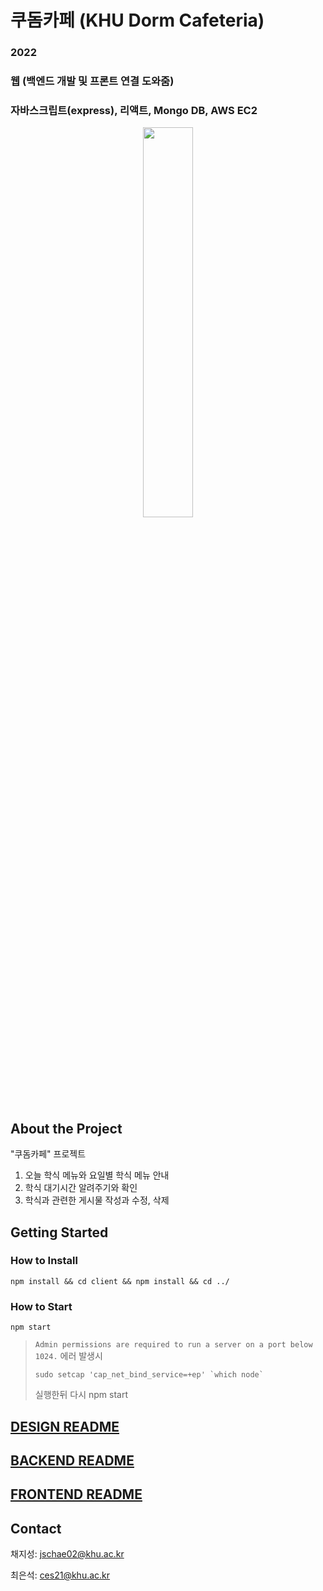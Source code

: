 # 쿠돔카페 (KHU Dorm Cafeteria)
### 2022
### 웹 (백엔드 개발 및 프론트 연결 도와줌)
### 자바스크립트(express), 리액트, Mongo DB, AWS EC2

<div align="center"><img src="https://user-images.githubusercontent.com/61959836/204530992-9cb67993-8413-4c87-985d-9076d8bb130e.png" width="40%" height="40%"></div>

## About the Project
"쿠돔카페" 프로젝트
1. 오늘 학식 메뉴와 요일별 학식 메뉴 안내
2. 학식 대기시간 알려주기와 확인
3. 학식과 관련한 게시물 작성과 수정, 삭제

## Getting Started
### How to Install
```
npm install && cd client && npm install && cd ../
```
### How to Start
```
npm start
```
> ```Admin permissions are required to run a server on a port below 1024.``` 에러 발생시
> ```
> sudo setcap 'cap_net_bind_service=+ep' `which node`
> ```
> 실행한뒤 다시 npm start

## [DESIGN README](http://khuhub.khu.ac.kr/2021105655/ossw-project/tree/design)

## [BACKEND README](http://khuhub.khu.ac.kr/2021105655/ossw-project/tree/back)

## [FRONTEND README](http://khuhub.khu.ac.kr/2021105655/ossw-project/tree/front)

## Contact
채지성: jschae02@khu.ac.kr

최은석: ces21@khu.ac.kr
